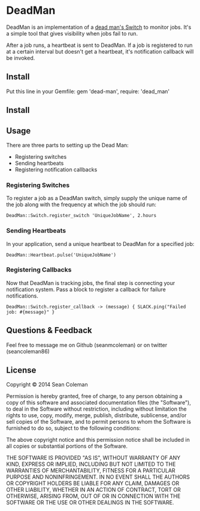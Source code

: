 # DeadMan
DeadMan is an implementation of a [dead man's Switch](https://en.wikipedia.org/wiki/Dead_man%27s_switch) to monitor jobs. It's a simple tool that gives visibility  when jobs fail to run.

After a job runs, a heartbeat is sent to DeadMan. If a job is registered to run at a certain interval but doesn't get a heartbeat, it's notification callback will be invoked.

## Install
Put this line in your Gemfile:
    gem 'dead-man', require: 'dead_man'

## Install

## Usage
There are three parts to setting up the Dead Man:
- Registering switches
- Sending heartbeats
- Registering notification callbacks

### Registering Switches
To register a job as a DeadMan switch, simply supply the  unique name of the job along with the frequency at which the job should run:

    DeadMan::Switch.register_switch 'UniqueJobName', 2.hours

### Sending Heartbeats
In your application, send a unique heartbeat to DeadMan for a specified job:

    DeadMan::Heartbeat.pulse('UniqueJobName')

### Registering Callbacks
Now that DeadMan is tracking jobs, the final step is connecting your notification system. Pass a block to register a callback for failure notifications.

    DeadMan::Switch.register_callback -> (message) { SLACK.ping("Failed job: #{message}" }

## Questions & Feedback
Feel free to message me on Github (seanmcoleman) or on twitter (seancoleman86)

## License
Copyright © 2014 Sean Coleman

Permission is hereby granted, free of charge, to any person obtaining a copy of this software and associated documentation files (the "Software"), to deal in the Software without restriction, including without limitation the rights to use, copy, modify, merge, publish, distribute, sublicense, and/or sell copies of the Software, and to permit persons to whom the Software is furnished to do so, subject to the following conditions:

The above copyright notice and this permission notice shall be included in all copies or substantial portions of the Software.

THE SOFTWARE IS PROVIDED "AS IS", WITHOUT WARRANTY OF ANY KIND, EXPRESS OR IMPLIED, INCLUDING BUT NOT LIMITED TO THE WARRANTIES OF MERCHANTABILITY, FITNESS FOR A PARTICULAR PURPOSE AND NONINFRINGEMENT. IN NO EVENT SHALL THE AUTHORS OR COPYRIGHT HOLDERS BE LIABLE FOR ANY CLAIM, DAMAGES OR OTHER LIABILITY, WHETHER IN AN ACTION OF CONTRACT, TORT OR OTHERWISE, ARISING FROM, OUT OF OR IN CONNECTION WITH THE SOFTWARE OR THE USE OR OTHER DEALINGS IN THE SOFTWARE.
